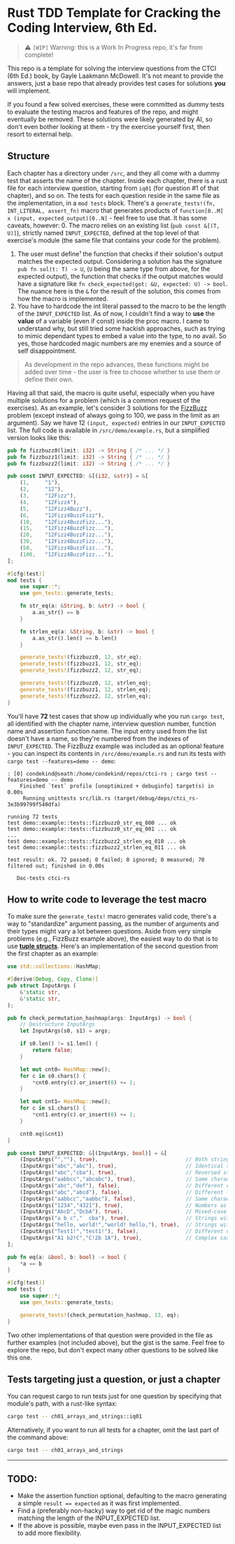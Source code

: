 
# Rust TDD Template for Cracking the Coding Interview, 6th Ed.

> ⚠️ `[WIP]` Warning: this is a Work In Progress repo, it's far from complete!

This repo is a template for solving the interview questions from the CTCI (6th Ed.) book, by Gayle Laakmann McDowell. It's not meant to provide the answers, just a base repo that already provides test cases for solutions __you__ will implement.

If you found a few solved exercises, these were committed as dummy tests to evaluate the testing macros and features of the repo, and might eventually be removed. These solutions were likely generated by AI, so don't even bother looking at them - try the exercise yourself first, then resort to external help.

## Structure

Each chapter has a directory under `/src`, and they all come with a dummy test that asserts the name of the chapter. Inside each chapter, there is a rust file for each interview question, starting from `iq01` (for question #1 of that chapter), and so on. The tests for each question reside in the same file as the implementation, in a `mod tests` block. There's a `generate_tests!(fn, INT_LITERAL, assert_fn)` macro that generates products of `function[0..M] x (input, expected_output)[0..N]` - feel free to use that. It has some caveats, however:
0. The macro relies on an existing list (`pub const &[(T, U)]`), strictly named `INPUT_EXPECTED`, defined at the top level of that exercise's module (the same file that contains your code for the problem).
1. The user must define¹ the function that checks if their solution's output matches the expected output. Considering a solution has the signature `pub fn sol(t: T) -> U`, (`U` being the same type from above, for the expected output), the function that checks if the output matches would have a signature like `fn check_expected(got: &U, expected: U) -> bool`. The nuance here is the `&` for the result of the solution, this comes from how the macro is implemented.
2. You have to hardcode the int literal passed to the macro to be the length of the `INPUT_EXPECTED` list.  As of now, I couldn't find a way to __use__ the __value__ of a variable (even if const) inside the proc macro. I came to understand why, but still tried some hackish approaches, such as trying to mimic dependant types to embed a value into the type, to no avail. So yes, those hardcoded magic numbers are my enemies and a source of self disappointment.

> As development in the repo advances, these functions might be added over time - the user is free to choose whether to use them or define their own.

Having all that said, the macro is quite useful, especially when you have multiple solutions for a problem (which is a common request of the exercises). As an example, let's consider 3 solutions for the [FizzBuzz](https://rosettacode.org/wiki/FizzBuzz) problem (except instead of always going to 100, we pass in the limit as an argument). Say we have 12 `(input, expected)` entries in our `INPUT_EXPECTED` list. The full code is available in `/src/demo/example.rs`, but a simplified version looks like this:
```rust
pub fn fizzbuzz0(limit: i32) -> String { /* ... */ }
pub fn fizzbuzz1(limit: i32) -> String { /* ... */ }
pub fn fizzbuzz2(limit: i32) -> String { /* ... */ }

pub const INPUT_EXPECTED: &[(i32, &str)] = &[
    (1,     "1"),
    (2,     "12"),
    (3,     "12Fizz"),
    (4,     "12Fizz4"),
    (5,     "12Fizz4Buzz"),
    (6,     "12Fizz4BuzzFizz"),
    (10,    "12Fizz4BuzzFizz..."),
    (15,    "12Fizz4BuzzFizz..."),
    (20,    "12Fizz4BuzzFizz..."),
    (30,    "12Fizz4BuzzFizz..."),
    (50,    "12Fizz4BuzzFizz..."),
    (100,   "12Fizz4BuzzFizz..."),
];

#[cfg(test)]
mod tests {
    use super::*;
    use gen_tests::generate_tests;

    fn str_eq(a: &String, b: &str) -> bool {
        a.as_str() == b
    }

    fn strlen_eq(a: &String, b: &str) -> bool {
        a.as_str().len() == b.len()
    }

    generate_tests!(fizzbuzz0, 12, str_eq);
    generate_tests!(fizzbuzz1, 12, str_eq);
    generate_tests!(fizzbuzz2, 12, str_eq);

    generate_tests!(fizzbuzz0, 12, strlen_eq);
    generate_tests!(fizzbuzz1, 12, strlen_eq);
    generate_tests!(fizzbuzz2, 12, strlen_eq);
}
```

You'll have **72** test cases that show up individually whe you run `cargo test`, all identified with the chapter name, interview question number, function name and assertion function name. The input entry used from the list doesn't have a name, so they're numbered from the indexes of `INPUT_EXPECTED`. The FizzBuzz example was included as an optional feature - you can inspect its contents in `/src/demo/example.rs` and run its tests with `cargo test --features=demo -- demo`:

```
: [0] condekind@seath:/home/condekind/repos/ctci-rs ; cargo test --features=demo -- demo
    Finished `test` profile [unoptimized + debuginfo] target(s) in 0.00s
     Running unittests src/lib.rs (target/debug/deps/ctci_rs-3e3b99799f540dfa)

running 72 tests
test demo::example::tests::fizzbuzz0_str_eq_000 ... ok
test demo::example::tests::fizzbuzz0_str_eq_001 ... ok
...
test demo::example::tests::fizzbuzz2_strlen_eq_010 ... ok
test demo::example::tests::fizzbuzz2_strlen_eq_011 ... ok

test result: ok. 72 passed; 0 failed; 0 ignored; 0 measured; 70 filtered out; finished in 0.00s

   Doc-tests ctci-rs
```

## How to write code to leverage the test macro

To make sure the `generate_tests!` macro generates valid code, there's a way to "standardize" argument passing, as the number of arguments and their types might vary a lot between questions. Aside from very simple problems (e.g., FizzBuzz example above), the easiest way to do that is to use [**tuple structs**](https://doc.rust-lang.org/book/ch05-01-defining-structs.html#using-tuple-structs-without-named-fields-to-create-different-types). Here's an implementation of the second question from the first chapter as an example:
```rust
use std::collections::HashMap;

#[derive(Debug, Copy, Clone)]
pub struct InputArgs (
    &'static str,
    &'static str,
);

pub fn check_permutation_hashmap(args: InputArgs) -> bool {
    // Destructure InputArgs
    let InputArgs(s0, s1) = args;

    if s0.len() != s1.len() {
        return false;
    }

    let mut cnt0= HashMap::new();
    for c in s0.chars() {
        *cnt0.entry(c).or_insert(0) += 1;
    }

    let mut cnt1= HashMap::new();
    for c in s1.chars() {
        *cnt1.entry(c).or_insert(0) += 1;
    }

    cnt0.eq(&cnt1)
}

pub const INPUT_EXPECTED: &[(InputArgs, bool)] = &[
    (InputArgs("",""), true),                            // Both strings are empty
    (InputArgs("abc","abc"), true),                      // Identical strings
    (InputArgs("abc","cba"), true),                      // Reversed strings
    (InputArgs("aabbcc","abcabc"), true),                // Same characters, different order
    (InputArgs("abc","def"), false),                     // Different characters
    (InputArgs("abc","abcd"), false),                    // Different lengths
    (InputArgs("aabbcc","aabbc"), false),                // Same characters, different quantities
    (InputArgs("1234","4321"), true),                    // Numbers as permutations
    (InputArgs("AbcD","DcbA"), true),                    // Mixed-case permutations
    (InputArgs("a b c","  cba"), true),                  // Strings with spaces
    (InputArgs("hello, world!","world! hello,"), true),  // Strings with punctuation
    (InputArgs("Test1!","test1!"), false),               // Different case, not permutations
    (InputArgs("A1 b2!C","C!2b 1A"), true),              // Complex case with mixed characters
];

pub fn eq(a: &bool, b: bool) -> bool {
    *a == b
}

#[cfg(test)]
mod tests {
    use super::*;
    use gen_tests::generate_tests;

    generate_tests!(check_permutation_hashmap, 13, eq);
}
```

Two other implementations of that question were provided in the file as further examples (not included above), but the gist is the same. Feel free to explore the repo, but don't expect many other questions to be solved like this one.

## Tests targeting just a question, or just a chapter

You can request cargo to run tests just for one question by specifying that module's path, with a rust-like syntax:

```bash
cargo test -- ch01_arrays_and_strings::iq01
```

Alternatively, if you want to run all tests for a chapter, omit the last part of the command above:
```bash
cargo test -- ch01_arrays_and_strings
```

---

## TODO:

- Make the assertion function optional, defaulting to the macro generating a simple `result == expected` as it was first implemented.
- Find a (preferably non-hacky) way to get rid of the magic numbers matching the length of the INPUT_EXPECTED list.
- If the above is possible, maybe even pass in the INPUT_EXPECTED list to add more flexibility.